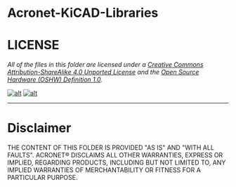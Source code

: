Acronet-KiCAD-Libraries
=======================


# LICENSE #

*All of the files in this folder are licensed under a [Creative Commons Attribution-ShareAlike 4.0 Unported License](http://creativecommons.org/licenses/by-sa/4.0/) and the [Open Source Hardware (OSHW) Definition 1.0](http://freedomdefined.org/OSHW).*

[![alt][2]][1] [![alt][4]][3]

[1]: http://creativecommons.org/licenses/by-sa/4.0/
[2]: http://i.creativecommons.org/l/by-sa/4.0/88x31.png (Creative Commons Attribution-ShareAlike 4.0 Unported License.)

[3]: http://freedomdefined.org/OSHW
[4]: http://www.oshwa.org/wp-content/uploads/2014/03/oshw-logo-antipixel.png



----------


# Disclaimer #

THE CONTENT OF THIS FOLDER IS PROVIDED "AS IS" AND "WITH ALL FAULTS". ACRONET&reg; DISCLAIMS ALL OTHER WARRANTIES, EXPRESS OR IMPLIED, REGARDING PRODUCTS, INCLUDING BUT NOT LIMITED TO, ANY IMPLIED WARRANTIES OF MERCHANTABILITY OR FITNESS FOR A PARTICULAR PURPOSE.
